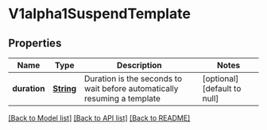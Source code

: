 # V1alpha1SuspendTemplate
## Properties

Name | Type | Description | Notes
------------ | ------------- | ------------- | -------------
**duration** | [**String**](string.md) | Duration is the seconds to wait before automatically resuming a template | [optional] [default to null]

[[Back to Model list]](../README.md#documentation-for-models) [[Back to API list]](../README.md#documentation-for-api-endpoints) [[Back to README]](../README.md)

